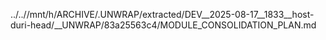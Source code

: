 ../..//mnt/h/ARCHIVE/.UNWRAP/extracted/DEV__2025-08-17__1833__host-duri-head/__UNWRAP/83a25563c4/MODULE_CONSOLIDATION_PLAN.md